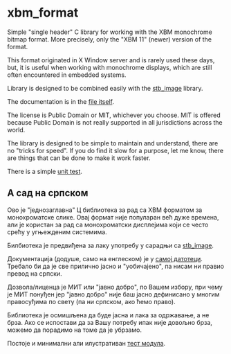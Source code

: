 # xbm_format

Simple "single header" C library for working with the XBM monochrome bitmap format.
More precisely, only the "XBM 11" (newer) version of the format.

This format originated in X Window server and is rarely used these days, but, 
it is useful when working with monochrome displays, which are still often 
encountered in embedded systems.

Library is designed to be combined easily with the [stb_image](https://github.com/nothings/stb/blob/master/stb_image.h)
library.

The documentation is in the [file itself](xbm_format.h). 

The license is Public Domain or MIT, whichever you choose. MIT is offered because Public Domain is
not really supported in all jurisdictions across the world.

The library is designed to be simple to maintain and understand, there are no "tricks for speed".
If you do find it slow for a purpose, let me know, there are things that can be done to make it
work faster.

There is a simple [unit test](xbm_format.t.c).

## А сад на српском

Ово је "једнозаглавна" Ц библиотека за рад са XBM форматом за монохроматске слике.
Овај формат није популаран већ дуже времена, али је користан за рад са монохроматски
дисплејима који се често срећу у угњежденим системима.

Билбиотека је предвиђена за лаку употребу у сарадњи са  [stb_image](https://github.com/nothings/stb/blob/master/stb_image.h).

Документација (додуше, само на енглеском) је у [самој датотеци](xbm_format.h). 
Требало би да је све прилично јасно и "уобичајено", па нисам ни правио превод
на српски.

Дозвола/лиценца је МИТ или "јавно добро", по Вашем избору, при чему је МИТ понуђен
јер "јавно добро" није баш јасно дефинисано у многим правосуђима по свету (па
ни српском, ако ћемо право).

Библиотека је осмишљена да буде јасна и лака за одржавање, а не брза. Ако се испостави
да за Вашу потребу ипак није довољно брза, можемо да порадимо на томе да је убрзамо.

Постоје и минимални али илустративан [тест модула](xbm_format.t.c).
